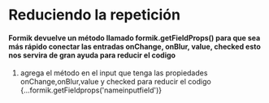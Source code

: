 # Reduciendo la repetición

#### Formik devuelve un método llamado formik.getFieldProps() para que sea más rápido conectar las entradas onChange, onBlur, value, checked esto nos servira de gran ayuda para reducir el codigo

<ol>
    <li>agrega el método en el input que tenga las propiedades onChange,onBlur,value y checked para reducir el codigo {...formik.getFieldprops('nameinputfield')}</li>
</ol>